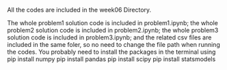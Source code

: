 All the codes are included in the week06 Directory. 

The whole problem1 solution code is included in problem1.ipynb; the whole problem2 solution code is included in problem2.ipynb; the whole problem3 solution code is included in problem3.ipynb; 
and the related csv files are included in the same foler, so no need to change the file path when running the codes. 
You probably need to install the packages in the terminal using 
pip install numpy 
pip install pandas 
pip install scipy 
pip install statsmodels

